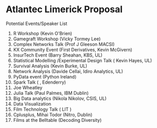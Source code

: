 
Atlantec Limerick Proposal
==============================

Potential Events/Speaker List

1. R Workshop (Kevin O'Brien)
2. Gamegraft Workshop (Vicky Tormey Lee)
3. Complex Networks Talk (Prof J Gleeson MACSI)
4. KX Community Event (First Derivatives, Kevin McGivern)
5. InsurTech Event (Barry Sheahan, KBS, UL)
6. Statistical Modelling /Experimental Design Talk ( Kevin Hayes, UL)
7. Survival Analysis (Kevin Burke, UL)
8. Network Analysis (Davide Cellai, Idiro Analytics, UL)
9. PyData event (Python Ireland)
10. Spark Talk ( , Edenderry)
11. Joe Wheatley 
13. Julia Talk (Paul Palmes, IBM Dublin)
14. Big Data analytics (Nikola Nikolov, CSIS, UL)
15. Data Visualization
16. Film Technology Talk ( LIT )
17. Cplusplus, Mihai Todor (Nitro, Dublin)
18. Films at the Belltable (Decoding Diversity)
